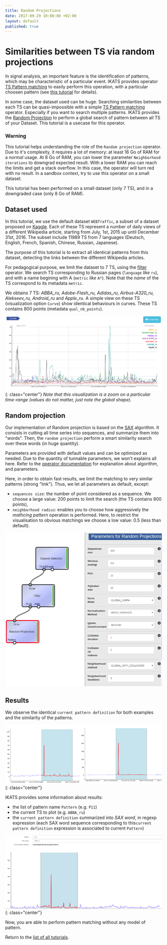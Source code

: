 ```yaml
---
title: Random Projections
date: 2017-09-29 10:00:00 +02:00
layout: default
published: true
---
```



# Similarities between TS via random projections

In signal analysis, an important feature is the identification of patterns, which may be characteristic of a particular event. IKATS provides operator [TS Pattern matching](/doc/operators/tsPatternMatching.html) to easily perform this operation, with a particular choosen pattern (see [this tutorial](/doc/tutorials/tuto_matching_pattern.html) for details).

In some case, the dataset used can be huge. Searching similarities between each TS can be quasi-impossible with a simple [TS Pattern matching](/doc/operators/tsPatternMatching.html) operator. Especially if you want to search multiple patterns. IKATS provides the [Random Projection](/doc/operators/randomProjections.html) to perform a global search of pattern between all TS of your Dataset.
This tutorial is a usecase for this operator.

### Warning
This tutorial helps understanding the role of the `Random projection` operator. Due to it's complexity, it requires a lot of memory: at least 16 Go of RAM for a *normal* usage. At 8 Go of RAM, you can lower the parameter `Neighborhood iterations` to downgrad expected result. With a lower RAM you can reach the limits and get a stack overflow. In this case, the operator will turn red with no result.
In a sandbox context, try to use this operator on a small dataset.

This tutorial has been performed on a small dataset (only 7 TS), and in a downgraded case (only 8 Go of RAM).

## Dataset used
In this tutorial, we use the default dataset `WEBTraffic`, a subset of a dataset proposed on [Kaggle](https://www.kaggle.com/c/web-traffic-time-series-forecasting). Each of these TS represent a number of daily views of a different Wikipedia article, starting from July, 1st, 2015 up until December 31st, 2016.
The subset include 11989 TS from 7 languages (Deutsch, English, French, Spanish, Chinese, Russian, Japanese).

The purpose of this tutorial is to extract all identical patterns from this dataset, detecting the links between the different Wikipedia articles.

For pedagogical purpose, we limit the dataset to 7 TS, using the [filter](/doc/operators/filter.html) operator. We search TS corresponding to Russian pages (`language` *like* `ru`), and with a name begining with A (`metric` *like* `A*`). Note that the *name* of the TS correspond to its metadata `metric`.

We obtains 7 TS: *ABBA_ru, Adobe-Flash_ru, Adidas_ru, Airbus-A320_ru, Alekseev_ru, Android_ru* and *Apple_ru*. A simple view on these TS (visualization option `Curve`) show identical behaviours in curves. These TS contains 800 points (metadata `qual_nb_points`).

![curve_zoom](/img/tuto_random_projection/zoom_curves.png "A zoom on the data"){: class="center"}
*Note that this visualization is a zoom on a particular time-range (values do not matter, just note the global shape).*

## Random projection

Our implementation of Random projection is based on the [SAX](/doc/operators/sax.html) algorithm. It consists in cutting all time series into sequences, and summarize them into "words". Then, the `random projection` perform a smart similarity search over these words (in huge quantity).

Parameters are provided with default values and can be optimized as needed. Due to the quantity of tunnable parameters, we won't explains all here. Refer to the [operator documentation](/doc/operators/randomProjections.html) for explanation about algorithm, and parameters.


Here, in order to obtain fast results, we limit the matching to very similar patterns (strong "link"). Thus, we let all parameters as default, except:
- `sequences size`: the number of point considered as a sequence. We choose a large value: 200 points to limit the search (the TS contains 800 points),
- `neighborhood radius`: enables you to choose how aggressively the *mathcing pattern* operation is performed.  Here, to restrict the visualisation to obvious matchings we choose a low value: 0.5 (less than default).

![Alternate Text](/img/tuto_random_projection/params_random_projection.png)

## Results

We observe the identical `current pattern definition` for both examples and the similarity of the patterns.

![Patterns](/img/tuto_random_projection/patterns.png "A selection of two TS sharing same pattern"){: class="center"}

IKATS provides some information about results:
- the list of pattern name `Pattern` (e.g. `P11`)
- the current TS to plot (e.g. `ABBA_ru`)
- the `current pattern definition` summarized into *SAX word*, in regexp expression (each SAX word sequence corresponding to this`current pattern definition` expression is associated to current `Pattern`)

![Results](/img/tuto_random_projection/random_projection_ru_ABBA.png "Some results"){: class="center"}

Now, you are able to perform pattern matching without any model of pattern.

Return to the [list of all tutorials](/tutorials.html).
